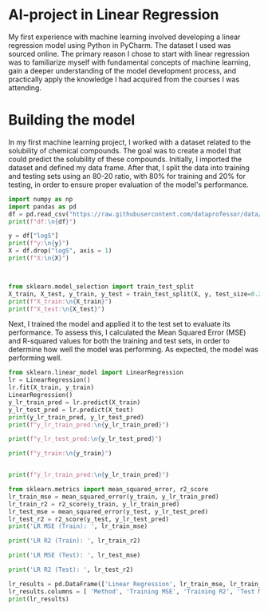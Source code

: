 # AI-project in Linear Regression 
My first experience with machine learning involved developing a linear regression model using Python in PyCharm. The dataset I used was sourced online. The primary reason I chose to start with linear regression was to familiarize myself with fundamental concepts of machine learning, gain a deeper understanding of the model development process, and practically apply the knowledge I had acquired from the courses I was attending.

# Building the model
In my first machine learning project, I worked with a dataset related to the solubility of chemical compounds. The goal was to create a model that could predict the solubility of these compounds. Initially, I imported the dataset and defined my data frame. After that, I split the data into training and testing sets using an 80-20 ratio, with 80% for training and 20% for testing, in order to ensure proper evaluation of the model's performance. 

```python
import numpy as np
import pandas as pd
df = pd.read_csv("https://raw.githubusercontent.com/dataprofessor/data/refs/heads/master/delaney_solubility_with_descriptors.csv")
print(f"df:\n{df}")

y = df["logS"]
print(f"y:\n{y}")
X = df.drop("logS", axis = 1)
print(f"Χ:\n{X}")



from sklearn.model_selection import train_test_split
X_train, X_test, y_train, y_test = train_test_split(X, y, test_size=0.2, random_state=100)
print(f"X_train:\n{X_train}")
print(f"X_test:\n{X_test}")
```

Next, I trained the model and applied it to the test set to evaluate its performance. To assess this, I calculated the Mean Squared Error (MSE) and R-squared values for both the training and test sets, in order to determine how well the model was performing. As expected, the model was performing well.

```python
from sklearn.linear_model import LinearRegression
lr = LinearRegression()
lr.fit(X_train, y_train)
LinearRegression()
y_lr_train_pred = lr.predict(X_train)
y_lr_test_pred = lr.predict(X_test)
print(y_lr_train_pred, y_lr_test_pred)
print(f"y_lr_train_pred:\n{y_lr_train_pred}")

print(f"y_lr_test_pred:\n{y_lr_test_pred}")

print(f"y_train:\n{y_train}")


print(f"y_lr_train_pred:\n{y_lr_train_pred}")

from sklearn.metrics import mean_squared_error, r2_score
lr_train_mse = mean_squared_error(y_train, y_lr_train_pred)
lr_train_r2 = r2_score(y_train, y_lr_train_pred)
lr_test_mse = mean_squared_error(y_test, y_lr_test_pred)
lr_test_r2 = r2_score(y_test, y_lr_test_pred)
print('LR MSE (Train): ', lr_train_mse)

print('LR R2 (Train): ', lr_train_r2)

print('LR MSE (Test): ', lr_test_mse)

print('LR R2 (Test): ', lr_test_r2)

lr_results = pd.DataFrame(['Linear Regression', lr_train_mse, lr_train_r2, lr_test_mse, lr_test_r2]).transpose()
lr_results.columns = [ 'Method', 'Training MSE', 'Training R2', 'Test MSE', 'Test R2' ]
print(lr_results)

